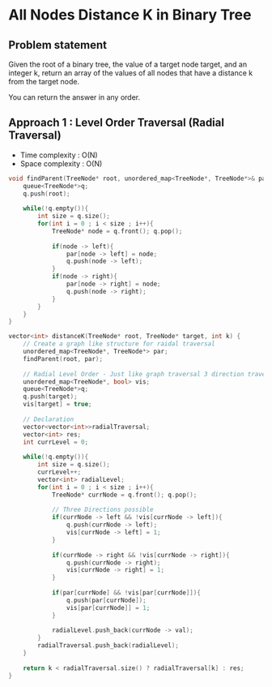 # All Nodes Distance K in Binary Tree

## Problem statement

Given the root of a binary tree, the value of a target node target, and an integer k, return an array of the values of all nodes that have a distance k from the target node.

You can return the answer in any order.

## Approach 1 : Level Order Traversal (Radial Traversal)

- Time complexity : O(N)
- Space complexity : O(N)

```cpp
void findParent(TreeNode* root, unordered_map<TreeNode*, TreeNode*>& par){
    queue<TreeNode*>q;
    q.push(root);
    
    while(!q.empty()){
        int size = q.size();
        for(int i = 0 ; i < size ; i++){
            TreeNode* node = q.front(); q.pop();
            
            if(node -> left){
                par[node -> left] = node;
                q.push(node -> left);
            }
            if(node -> right){
                par[node -> right] = node;
                q.push(node -> right);
            }
        }
    }
}

vector<int> distanceK(TreeNode* root, TreeNode* target, int k) {
    // Create a graph like structure for raidal traversal
    unordered_map<TreeNode*, TreeNode*> par;
    findParent(root, par);
    
    // Radial Level Order - Just like graph traversal 3 direction traversal, graph can have infinite so we can use 3 loop in case of graph
    unordered_map<TreeNode*, bool> vis;
    queue<TreeNode*>q;
    q.push(target);
    vis[target] = true;
    
    // Declaration
    vector<vector<int>>radialTraversal;
    vector<int> res;
    int currLevel = 0;
    
    while(!q.empty()){
        int size = q.size();
        currLevel++;
        vector<int> radialLevel;
        for(int i = 0 ; i < size ; i++){
            TreeNode* currNode = q.front(); q.pop();
            
            // Three Directions possible
            if(currNode -> left && !vis[currNode -> left]){
                q.push(currNode -> left);
                vis[currNode -> left] = 1;
            }
            
            if(currNode -> right && !vis[currNode -> right]){
                q.push(currNode -> right);
                vis[currNode -> right] = 1;
            }
            
            if(par[currNode] && !vis[par[currNode]]){
                q.push(par[currNode]);
                vis[par[currNode]] = 1;
            }
            
            radialLevel.push_back(currNode -> val);
        }
        radialTraversal.push_back(radialLevel);
    }
    
    return k < radialTraversal.size() ? radialTraversal[k] : res;
}
```